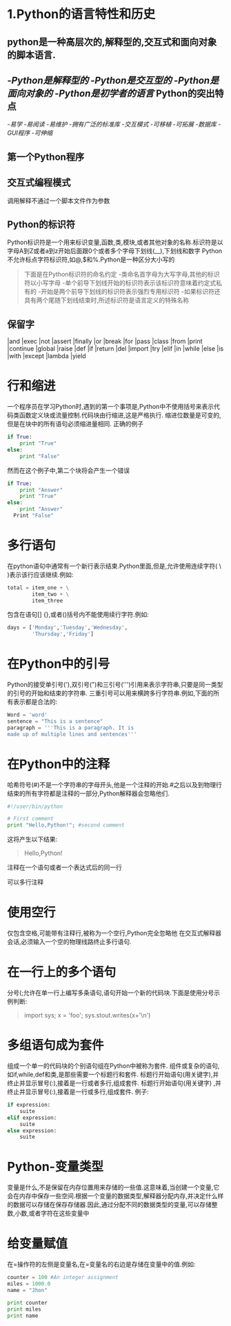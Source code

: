 1.Python的语言特性和历史
=====
python是一种高层次的,解释型的,交互式和面向对象的脚本语言.
---
-*Python是解释型的*
-*Python是交互型的*
-*Python是面向对象的*
-*Python是初学者的语言*
Python的突出特点
---
-*易学*
-*易阅读*
-*易维护*
-*拥有广泛的标准库*
-*交互模式*
-*可移植*
-*可拓展*
-*数据库*
-*GUI程序*
-*可伸缩*

第一个Python程序
---
交互式编程模式
---
调用解释不通过一个脚本文件作为参数

Python的标识符
---
Python标识符是一个用来标识变量,函数,类,模块,或者其他对象的名称.标识符是以字母A到Z或者a到z开始后面跟0个或者多个字母下划线(__),下划线和数字
Python不允许标点字符标识符,如@,$和%.Python是一种区分大小写的
>下面是在Python标识符的命名约定
    -类命名首字母为大写字母,其他的标识符以小写字母
    -单个前导下划线开始的标识符表示该标识符意味着约定式私有的
    -开始是两个前导下划线的标识符表示强烈专用标识符
    -如果标识符还具有两个尾随下划线结束时,所述标识符是语言定义的特殊名称

保留字
---
|and       |exec      |not
|assert    |finally   |or
|break     |for       |pass
|class     |from      |print
|continue  |global    |raise
|def       |if        |return
|del       |import    |try
|elif      |in        |while
|else      |is        |with
|except    |lambda    |yield

行和缩进
===
一个程序员在学习Python时,遇到的第一个事项是,Python中不使用括号来表示代码类函数定义块或流量控制.代码块由行缩进,这是严格执行.
缩进位数量是可变的,但是在块中的所有语句必须缩进量相同.
正确的例子
```Python
if True:
    print "True"
else:
    print "False"
```

然而在这个例子中,第二个块将会产生一个错误
```Python
if True:
    print "Answer"
    print "True"
else:
    print "Answer"
  Print "False"
```


多行语句
===
在python语句中通常有一个新行表示结束.Python里面,但是,允许使用连续字符( \ )表示该行应该继续.例如:
```Python
total = item_one + \
        item_two + \
        item_three
```
包含在语句[] {},或者()括号内不能使用续行字符.例如:
```Python
days = ['Monday','Tuesday','Wednesday',
        'Thursday','Friday']
```

在Python中的引号
===
Python的接受单引号('),双引号(")和三引号(''')引用来表示字符串,只要是同一类型的引号的开始和结束的字符串.
三重引号可以用来横跨多行字符串.例如,下面的所有表示都是合法的:
```Python
Word = 'word'
sentence = "This is a sentence"
paragraph = '''This is a paragraph. It is 
made up of multiple lines and sentences'''
```

在Python中的注释
===
哈希符号(#)不是一个字符串的字母开头,他是一个注释的开始.#之后以及到物理行结束的所有字符都是注释的一部分,Python解释器会忽略他们.
```Python
#!/user/bin/python

# First comment 
print "Hello,Python!"; #second comment
```
这将产生以下结果:
>Hello,Python!

注释在一个语句或者一个表达式后的同一行

可以多行注释

使用空行
===
仅包含空格,可能带有注释行,被称为一个空行,Python完全忽略他
在交互式解释器会话,必须输入一个空的物理线路终止多行语句.

在一行上的多个语句 
===
分号(;允许在单一行上编写多条语句,语句开始一个新的代码块.下面是使用分号示例判断:
>import sys; x = 'foo'; sys.stout.writes(x+'\n')

多组语句成为套件
===
组成一个单一的代码块的个别语句组在Python中被称为套件.
组件或复杂的语句,如if,while,def和类,是那些需要一个标题行和套件.
标题行开始语句(用关键字),并终止并显示冒号(:),接着是一行或者多行,组成套件.
标题行开始语句(用关键字) ,并终止并显示冒号(:),接着是一行或多行,组成套件.
例子:
```Python
if expression:
    suite
elif expression:
    suite
else expression:
    suite
```

Python-变量类型
===
变量是什么,不是保留在内存位置用来存储的一些值.这意味着,当创建一个变量,它会在内存中保存一些空间.根据一个变量的数据类型,解释器分配内存,并决定什么样的数据可以存储在保存存储器.因此,通过分配不同的数据类型的变量,可以存储整数,小数,或者字符在这些变量中

给变量赋值
===
在=操作符的左侧是变量名,在=变量名的右边是存储在变量中的值.例如:
```Python
counter = 100 #An integer assignment
miles = 1000.0 
name = "Jhon"

print counter
print miles
print name